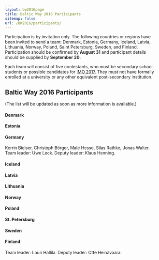 ```yaml
---
layout: bw2016page
title: Baltic Way 2016 Participants
sitemap: false
url: /BW2016/participants/
---
```


Participation is by invitation only.
The following countries or regions have been invited
to send a team:
Denmark, Estonia, Germany, Iceland, Latvia, Lithuania, 
Norway, Poland, Saint Petersburg, Sweden, and Finland.
Participation should be confirmed by **August 31** and
participant details should be supplied by **September 30**.

Each team will consist of five contestants, who 
must be secondary school students or possible candidates for 
[IMO 2017](http://www.imo2017.org.br/).
They must not have formally enrolled at a university or 
any other equivalent post-secondary institution. 

<h2>Baltic Way 2016 Participants</h2>

(The list will be updated as soon as more information is available.)

<h4>Denmark</h4>

<h4>Estonia</h4>

<h4>Germany</h4>

Kerrin Bielser,  Christoph Börger,  Male Hesse,  Silas Rathke,  Jonas Walter. Team leader: Uwe Leck. Deputy leader: Klaus Henning.

<h4>Iceland</h4>

<h4>Latvia</h4>

<h4>Lithuania</h4>

<h4>Norway</h4>

<h4>Poland</h4>

<h4>St. Petersburg</h4>

<h4>Sweden</h4>

<h4>Finland</h4>

Team leader: Lauri Hallila. Deputy leader: Otte Heinävaara.
